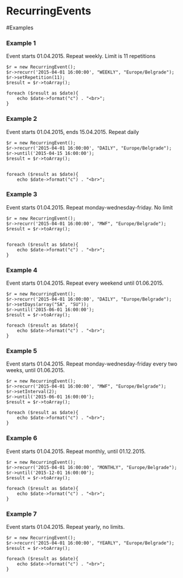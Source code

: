# RecurringEvents

#Examples

<h3>Example 1</h3>

Event starts 01.04.2015. Repeat weekly. Limit is 11 repetitions

```
$r = new RecurringEvent();
$r->recurr('2015-04-01 16:00:00', "WEEKLY", "Europe/Belgrade");
$r->setRepetition(11);
$result = $r->toArray();

foreach ($result as $date){
    echo $date->format("c") . "<br>";
}
```
<h3>Example 2</h3>

Event starts 01.04.2015, ends 15.04.2015. Repeat daily

```
$r = new RecurringEvent();
$r->recurr('2015-04-01 16:00:00', "DAILY", "Europe/Belgrade");
$r->until('2015-04-15 16:00:00');
$result = $r->toArray();


foreach ($result as $date){
    echo $date->format("c") . "<br>";
```

<h3>Example 3</h3>

Event starts 01.04.2015. Repeat monday-wednesday-friday. No limit

```
$r = new RecurringEvent();
$r->recurr('2015-04-01 16:00:00', "MWF", "Europe/Belgrade");
$result = $r->toArray();


foreach ($result as $date){
    echo $date->format("c") . "<br>";
}
```

<h3>Example 4</h3>

Event starts 01.04.2015. Repeat every weekend until 01.06.2015.

```
$r = new RecurringEvent();
$r->recurr('2015-04-01 16:00:00', "DAILY", "Europe/Belgrade");
$r->setDays(array("SA", "SU"));
$r->until('2015-06-01 16:00:00');
$result = $r->toArray();

foreach ($result as $date){
    echo $date->format("c") . "<br>";
}
```

<h3>Example 5</h3>

Event starts 01.04.2015. Repeat monday-wednesday-friday every two weeks, until 01.06.2015.

```
$r = new RecurringEvent();
$r->recurr('2015-04-01 16:00:00', "MWF", "Europe/Belgrade");
$r->setInterval(2);
$r->until('2015-06-01 16:00:00');
$result = $r->toArray();

foreach ($result as $date){
    echo $date->format("c") . "<br>";
}
```

<h3>Example 6</h3>

Event starts 01.04.2015. Repeat monthly, until 01.12.2015.

```
$r = new RecurringEvent();
$r->recurr('2015-04-01 16:00:00', "MONTHLY", "Europe/Belgrade");
$r->until('2015-12-01 16:00:00');
$result = $r->toArray();

foreach ($result as $date){
    echo $date->format("c") . "<br>";
}
```

<h3>Example 7</h3>

Event starts 01.04.2015. Repeat yearly, no limits.

```
$r = new RecurringEvent();
$r->recurr('2015-04-01 16:00:00', "YEARLY", "Europe/Belgrade");
$result = $r->toArray();

foreach ($result as $date){
    echo $date->format("c") . "<br>";
}
```